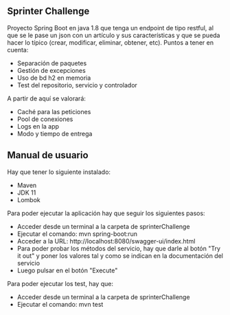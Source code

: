 ## Sprinter Challenge

Proyecto Spring Boot en java 1.8 que tenga un endpoint de tipo restful,  al
que se le pase un json con un artículo y sus características y que se pueda
hacer lo típico (crear, modificar, eliminar, obtener, etc). Puntos a tener en
cuenta:
- Separación de paquetes 
- Gestión de excepciones 
- Uso de bd h2 en memoria 
- Test del repositorio, servicio y controlador

A partir de aquí se valorará:
- Caché para las peticiones 
- Pool de conexiones 
- Logs en la app 
- Modo y tiempo de entrega


## Manual de usuario

Hay que tener lo siguiente instalado:

- Maven
- JDK 11
- Lombok

Para poder ejecutar la aplicación hay que seguir los siguientes pasos:

- Acceder desde un terminal a la carpeta de sprinterChallenge
- Ejecutar el comando: mvn spring-boot:run
- Acceder a la URL: http://localhost:8080/swagger-ui/index.html
- Para poder probar los métodos del servicio, hay que darle al botón "Try it out" y poner los valores tal y como se indican en la documentación del servicio
- Luego pulsar en el botón "Execute"

Para poder ejecutar los test, hay que:

- Acceder desde un terminal a la carpeta de sprinterChallenge
- Ejecutar el comando: mvn test